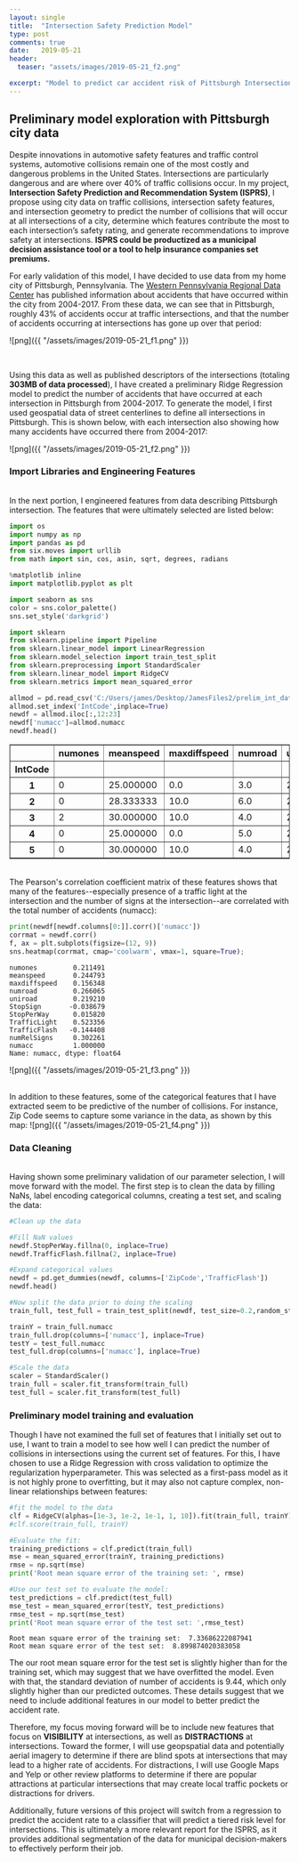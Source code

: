 ```yaml
---
layout: single
title:  "Intersection Safety Prediction Model"
type: post
comments: true
date:   2019-05-21
header:
  teaser: "assets/images/2019-05-21_f2.png"

excerpt: "Model to predict car accident risk of Pittsburgh Intersections"
---
```


## Preliminary model exploration with Pittsburgh city data

Despite innovations in automotive safety features and traffic control systems, automotive collisions remain one of the most costly and dangerous problems in the United States. Intersections are particularly dangerous and are where over 40% of traffic collisions occur. In my project, **Intersection Safety Prediction and Recommendation System (ISPRS)**, I propose using city data on traffic collisions, intersection safety features, and intersection geometry to predict the number of collisions that will occur at all intersections of a city, determine which features contribute the most to each intersection’s safety rating, and generate recommendations to improve safety at intersections. **ISPRS could be productized as a municipal decision assistance tool or a tool to help insurance companies set premiums.**

For early validation of this model, I have decided to use data from my home city of Pittsburgh, Pennsylvania. The [Western Pennsylvania Regional Data Center](https://data.wprdc.org/dataset/allegheny-county-crash-data) has published information about accidents that have occurred within the city from 2004-2017. From these data, we can see that in Pittsburgh, roughly 43% of accidents occur at traffic intersections, and that the number of accidents occurring at intersections has gone up over that period:

![png]({{ "/assets/images/2019-05-21_f1.png" }})


<br />

Using this data as well as published descriptors of the intersections (totaling **303MB of data processed**), I have created a preliminary Ridge Regression model to predict the number of accidents that have occurred at each intersection in Pittsburgh from 2004-2017. To generate the model, I first used geospatial data of street centerlines to define all intersections in Pittsburgh. This is shown below, with each intersection also showing how many accidents have occurred there from 2004-2017:

![png]({{ "/assets/images/2019-05-21_f2.png" }})

### Import Libraries and Engineering Features
<br />
In the next portion, I engineered features from data describing Pittsburgh intersection. The features that were ultimately selected are listed below:


```python
import os
import numpy as np
import pandas as pd
from six.moves import urllib
from math import sin, cos, asin, sqrt, degrees, radians

%matplotlib inline
import matplotlib.pyplot as plt

import seaborn as sns
color = sns.color_palette()
sns.set_style('darkgrid')

import sklearn
from sklearn.pipeline import Pipeline
from sklearn.linear_model import LinearRegression
from sklearn.model_selection import train_test_split
from sklearn.preprocessing import StandardScaler
from sklearn.linear_model import RidgeCV
from sklearn.metrics import mean_squared_error

allmod = pd.read_csv('C:/Users/james/Desktop/JamesFiles2/prelim_int_data.csv')
allmod.set_index('IntCode',inplace=True)
newdf = allmod.iloc[:,12:23]
newdf['numacc']=allmod.numacc
newdf.head()
```




<div>
<style scoped>
    .dataframe tbody tr th:only-of-type {
        vertical-align: middle;
    }

    .dataframe tbody tr th {
        vertical-align: top;
    }

    .dataframe thead th {
        text-align: right;
    }
</style>
<table border="1" class="dataframe">
  <thead>
    <tr style="text-align: right;">
      <th></th>
      <th>numones</th>
      <th>meanspeed</th>
      <th>maxdiffspeed</th>
      <th>numroad</th>
      <th>uniroad</th>
      <th>ZipCode</th>
      <th>StopSign</th>
      <th>StopPerWay</th>
      <th>TrafficLight</th>
      <th>TrafficFlash</th>
      <th>numRelSigns</th>
      <th>numacc</th>
    </tr>
    <tr>
      <th>IntCode</th>
      <th></th>
      <th></th>
      <th></th>
      <th></th>
      <th></th>
      <th></th>
      <th></th>
      <th></th>
      <th></th>
      <th></th>
      <th></th>
      <th></th>
    </tr>
  </thead>
  <tbody>
    <tr>
      <th>1</th>
      <td>0</td>
      <td>25.000000</td>
      <td>0.0</td>
      <td>3.0</td>
      <td>2.0</td>
      <td>['15222']</td>
      <td>0</td>
      <td>NaN</td>
      <td>0</td>
      <td>NaN</td>
      <td>0</td>
      <td>0</td>
    </tr>
    <tr>
      <th>2</th>
      <td>0</td>
      <td>28.333333</td>
      <td>10.0</td>
      <td>6.0</td>
      <td>2.0</td>
      <td>['15222']</td>
      <td>0</td>
      <td>NaN</td>
      <td>1</td>
      <td>0.0</td>
      <td>5</td>
      <td>21</td>
    </tr>
    <tr>
      <th>3</th>
      <td>2</td>
      <td>30.000000</td>
      <td>10.0</td>
      <td>4.0</td>
      <td>2.0</td>
      <td>['15222']</td>
      <td>0</td>
      <td>NaN</td>
      <td>1</td>
      <td>0.0</td>
      <td>3</td>
      <td>9</td>
    </tr>
    <tr>
      <th>4</th>
      <td>0</td>
      <td>25.000000</td>
      <td>0.0</td>
      <td>5.0</td>
      <td>2.0</td>
      <td>['15222']</td>
      <td>1</td>
      <td>2.5</td>
      <td>0</td>
      <td>NaN</td>
      <td>2</td>
      <td>0</td>
    </tr>
    <tr>
      <th>5</th>
      <td>0</td>
      <td>30.000000</td>
      <td>10.0</td>
      <td>4.0</td>
      <td>2.0</td>
      <td>['15203']</td>
      <td>0</td>
      <td>NaN</td>
      <td>1</td>
      <td>1.0</td>
      <td>3</td>
      <td>13</td>
    </tr>
  </tbody>
</table>
</div>



<br />
The Pearson's correlation coefficient matrix of these features shows that many of the features--especially presence of a traffic light at the intersection and the number of signs at the intersection--are correlated with the total number of accidents (numacc):


```python
print(newdf[newdf.columns[0:]].corr()['numacc'])
corrmat = newdf.corr()
f, ax = plt.subplots(figsize=(12, 9))
sns.heatmap(corrmat, cmap='coolwarm', vmax=1, square=True);
```

    numones         0.211491
    meanspeed       0.244793
    maxdiffspeed    0.156348
    numroad         0.266065
    uniroad         0.219210
    StopSign       -0.038679
    StopPerWay      0.015820
    TrafficLight    0.523356
    TrafficFlash   -0.144408
    numRelSigns     0.302261
    numacc          1.000000
    Name: numacc, dtype: float64



![png]({{ "/assets/images/2019-05-21_f3.png" }})


<br />
In addition to these features, some of the categorical features that I have extracted seem to be predictive of the number of collisions. For instance, Zip Code seems to capture some variance in the data, as shown by this map:
![png]({{ "/assets/images/2019-05-21_f4.png" }})

<br />

### Data Cleaning
<br />
Having shown some preliminary validation of our parameter selection, I will move forward with the model. The first step is to clean the data by filling NaNs, label encoding categorical columns, creating a test set, and scaling the data:



```python
#Clean up the data

#Fill NaN values
newdf.StopPerWay.fillna(0, inplace=True)
newdf.TrafficFlash.fillna(2, inplace=True)

#Expand categorical values
newdf = pd.get_dummies(newdf, columns=['ZipCode','TrafficFlash'])
newdf.head()

#Now split the data prior to doing the scaling
train_full, test_full = train_test_split(newdf, test_size=0.2,random_state=42)

trainY = train_full.numacc
train_full.drop(columns=['numacc'], inplace=True)
testY = test_full.numacc
test_full.drop(columns=['numacc'], inplace=True)

#Scale the data
scaler = StandardScaler()
train_full = scaler.fit_transform(train_full)
test_full = scaler.fit_transform(test_full)
```

### Preliminary model training and evaluation

Though I have not examined the full set of features that I initially set out to use, I want to train a model to see how well I can predict the number of collisions in intersections using the current set of features. For this, I have chosen to use a Ridge Regression with cross validation to optimize the regularization hyperparameter. This was selected as a first-pass model as it is not highly prone to overfitting, but it may also not capture complex, non-linear relationships between features:


```python
#fit the model to the data
clf = RidgeCV(alphas=[1e-3, 1e-2, 1e-1, 1, 10]).fit(train_full, trainY)
#clf.score(train_full, trainY)

#Evaluate the fit:
training_predictions = clf.predict(train_full)
mse = mean_squared_error(trainY, training_predictions)
rmse = np.sqrt(mse)
print('Root mean square error of the training set: ', rmse)

#Use our test set to evaluate the model:
test_predictions = clf.predict(test_full)
mse_test = mean_squared_error(testY, test_predictions)
rmse_test = np.sqrt(mse_test)
print('Root mean square error of the test set: ',rmse_test)

```

    Root mean square error of the training set:  7.33686222087941
    Root mean square error of the test set:  8.899874020383058


The our root mean square error for the test set is slightly higher than for the training set, which may suggest that we have overfitted the model. Even with that, the standard deviation of number of accidents is 9.44, which only slightly higher than our predicted outcomes. These details suggest that we need to include additional features in our model to better predict the accident rate.

Therefore, my focus moving forward will be to include new features that focus on **VISIBILITY** at intersections, as well as **DISTRACTIONS** at intersections. Toward the former, I will use geopspatial data and potentially aerial imagery to determine if there are blind spots at intersections that may lead to a higher rate of accidents. For distractions, I will use Google Maps and Yelp or other review platforms to determine if there are popular attractions at particular intersections that may create local traffic pockets or distractions for drivers.

Additionally, future versions of this project will switch from a regression to predict the accident rate to a classifier that will predict a tiered risk level for intersections. This is ultimately a more relevant report for the ISPRS, as it provides additional segmentation of the data for municipal decision-makers to effectively perform their job.
